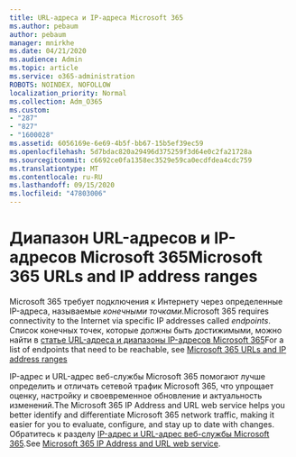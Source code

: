 ```yaml
---
title: URL-адреса и IP-адреса Microsoft 365
ms.author: pebaum
author: pebaum
manager: mnirkhe
ms.date: 04/21/2020
ms.audience: Admin
ms.topic: article
ms.service: o365-administration
ROBOTS: NOINDEX, NOFOLLOW
localization_priority: Normal
ms.collection: Adm_O365
ms.custom:
- "287"
- "827"
- "1600028"
ms.assetid: 6056169e-6e69-4b5f-bb67-15b5ef39ec59
ms.openlocfilehash: 5d7bdac820a29496d375259f3d64e0c2fa21728a
ms.sourcegitcommit: c6692ce0fa1358ec3529e59ca0ecdfdea4cdc759
ms.translationtype: MT
ms.contentlocale: ru-RU
ms.lasthandoff: 09/15/2020
ms.locfileid: "47803006"
---
```

# <a name="microsoft-365-urls-and-ip-address-ranges"></a><span data-ttu-id="b6ba5-102">Диапазон URL-адресов и IP-адресов Microsoft 365</span><span class="sxs-lookup"><span data-stu-id="b6ba5-102">Microsoft 365 URLs and IP address ranges</span></span>

<span data-ttu-id="b6ba5-103">Microsoft 365 требует подключения к Интернету через определенные IP-адреса, называемые *конечными точками*.</span><span class="sxs-lookup"><span data-stu-id="b6ba5-103">Microsoft 365 requires connectivity to the Internet via specific IP addresses called *endpoints*.</span></span>
<span data-ttu-id="b6ba5-104">Список конечных точек, которые должны быть достижимыми, можно найти в [статье URL-адреса и диапазоны IP-адресов Microsoft 365](https://docs.microsoft.com/office365/enterprise/urls-and-ip-address-ranges)</span><span class="sxs-lookup"><span data-stu-id="b6ba5-104">For a list of endpoints that need to be reachable, see [Microsoft 365 URLs and IP address ranges](https://docs.microsoft.com/office365/enterprise/urls-and-ip-address-ranges)</span></span> 

<span data-ttu-id="b6ba5-105">IP-адрес и URL-адрес веб-службы Microsoft 365 помогают лучше определить и отличать сетевой трафик Microsoft 365, что упрощает оценку, настройку и своевременное обновление и актуальность изменений.</span><span class="sxs-lookup"><span data-stu-id="b6ba5-105">The Microsoft 365 IP Address and URL web service helps you better identify and differentiate Microsoft 365 network traffic, making it easier for you to evaluate, configure, and stay up to date with changes.</span></span> <span data-ttu-id="b6ba5-106">Обратитесь к разделу [IP-адрес и URL-адрес веб-службы Microsoft 365](https://docs.microsoft.com/office365/enterprise/office-365-ip-web-service).</span><span class="sxs-lookup"><span data-stu-id="b6ba5-106">See [Microsoft 365 IP Address and URL web service](https://docs.microsoft.com/office365/enterprise/office-365-ip-web-service).</span></span>